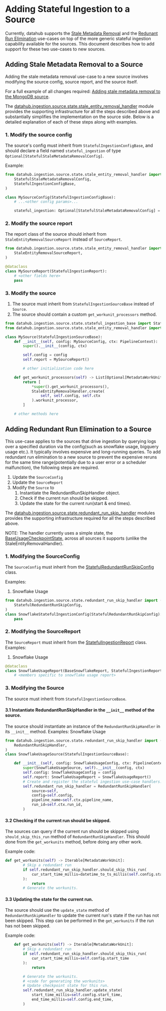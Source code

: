 # Adding Stateful Ingestion to a Source

Currently, datahub supports the [Stale Metadata Removal](./stateful.md#stale-entity-removal) and
the [Redunant Run Elimination](./stateful.md#redundant-run-elimination) use-cases on top of the more generic stateful ingestion
capability available for the sources. This document describes how to add support for these two use-cases to new sources.

## Adding Stale Metadata Removal to a Source

Adding the stale metadata removal use-case to a new source involves modifying the source config, source report, and the source itself.

For a full example of all changes required: [Adding stale metadata removal to the MongoDB source](https://github.com/datahub-project/datahub/pull/9118).

The [datahub.ingestion.source.state.stale_entity_removal_handler](https://github.com/datahub-project/datahub/blob/master/metadata-ingestion/src/datahub/ingestion/source/state/stale_entity_removal_handler.py) module provides the supporting infrastructure for all the steps described
above and substantially simplifies the implementation on the source side. Below is a detailed explanation of each of these
steps along with examples.

### 1. Modify the source config

The source's config must inherit from `StatefulIngestionConfigBase`, and should declare a field named `stateful_ingestion` of type `Optional[StatefulStaleMetadataRemovalConfig]`.

Example:

```python
from datahub.ingestion.source.state.stale_entity_removal_handler import (
    StatefulStaleMetadataRemovalConfig,
    StatefulIngestionConfigBase,
)

class MySourceConfig(StatefulIngestionConfigBase):
    # ...<other config params>...

    stateful_ingestion: Optional[StatefulStaleMetadataRemovalConfig] = None
```

### 2. Modify the source report

The report class of the source should inherit from `StaleEntityRemovalSourceReport` instead of `SourceReport`.

```python
from datahub.ingestion.source.state.stale_entity_removal_handler import (
    StaleEntityRemovalSourceReport,
)

@dataclass
class MySourceReport(StatefulIngestionReport):
    # <other fields here>
    pass
```

### 3. Modify the source

1. The source must inherit from `StatefulIngestionSourceBase` instead of `Source`.
2. The source should contain a custom `get_workunit_processors` method.

```python
from datahub.ingestion.source.state.stateful_ingestion_base import StatefulIngestionSourceBase
from datahub.ingestion.source.state.stale_entity_removal_handler import StaleEntityRemovalHandler

class MySource(StatefulIngestionSourceBase):
    def __init__(self, config: MySourceConfig, ctx: PipelineContext):
        super().__init__(config, ctx)

        self.config = config
        self.report = MySourceReport()

        # other initialization code here

    def get_workunit_processors(self) -> List[Optional[MetadataWorkUnitProcessor]]:
        return [
            *super().get_workunit_processors(),
            StaleEntityRemovalHandler.create(
                self, self.config, self.ctx
            ).workunit_processor,
        ]

    # other methods here
```

## Adding Redundant Run Elimination to a Source

This use-case applies to the sources that drive ingestion by querying logs over a specified duration via the config(such
as snowflake usage, bigquery usage etc.). It typically involves expensive and long-running queries. To add redundant
run elimination to a new source to prevent the expensive reruns for the same time range(potentially due to a user
error or a scheduler malfunction), the following steps
are required.

1. Update the `SourceConfig`
2. Update the `SourceReport`
3. Modify the `Source` to
   1. Instantiate the RedundantRunSkipHandler object.
   2. Check if the current run should be skipped.
   3. Update the state for the current run(start & end times).

The [datahub.ingestion.source.state.redundant_run_skip_handler](https://github.com/datahub-project/datahub/blob/master/metadata-ingestion/src/datahub/ingestion/source/state/redundant_run_skip_handler.py)
modules provides the supporting infrastructure required for all the steps described above.

NOTE: The handler currently uses a simple state,
the [BaseUsageCheckpointState](https://github.com/datahub-project/datahub/blob/master/metadata-ingestion/src/datahub/ingestion/source/state/usage_common_state.py),
across all sources it supports (unlike the StaleEntityRemovalHandler).

### 1. Modifying the SourceConfig

The `SourceConfig` must inherit from the [StatefulRedundantRunSkipConfig](https://github.com/datahub-project/datahub/blob/master/metadata-ingestion/src/datahub/ingestion/source/state/redundant_run_skip_handler.py#L23) class.

Examples:

1. Snowflake Usage

```python
from datahub.ingestion.source.state.redundant_run_skip_handler import (
    StatefulRedundantRunSkipConfig,
)
class SnowflakeStatefulIngestionConfig(StatefulRedundantRunSkipConfig):
    pass
```

### 2. Modifying the SourceReport

The `SourceReport` must inherit from the [StatefulIngestionReport](https://github.com/datahub-project/datahub/blob/master/metadata-ingestion/src/datahub/ingestion/source/state/stateful_ingestion_base.py#L102) class.
Examples:

1. Snowflake Usage

```python
@dataclass
class SnowflakeUsageReport(BaseSnowflakeReport, StatefulIngestionReport):
    # <members specific to snowflake usage report>
```

### 3. Modifying the Source

The source must inherit from `StatefulIngestionSourceBase`.

#### 3.1 Instantiate RedundantRunSkipHandler in the `__init__` method of the source.

The source should instantiate an instance of the `RedundantRunSkipHandler` in its `__init__` method.
Examples:
Snowflake Usage

```python
from datahub.ingestion.source.state.redundant_run_skip_handler import (
    RedundantRunSkipHandler,
)
class SnowflakeUsageSource(StatefulIngestionSourceBase):

    def __init__(self, config: SnowflakeUsageConfig, ctx: PipelineContext):
        super(SnowflakeUsageSource, self).__init__(config, ctx)
        self.config: SnowflakeUsageConfig = config
        self.report: SnowflakeUsageReport = SnowflakeUsageReport()
        # Create and register the stateful ingestion use-case handlers.
        self.redundant_run_skip_handler = RedundantRunSkipHandler(
            source=self,
            config=self.config,
            pipeline_name=self.ctx.pipeline_name,
            run_id=self.ctx.run_id,
        )
```

#### 3.2 Checking if the current run should be skipped.

The sources can query if the current run should be skipped using `should_skip_this_run` method of `RedundantRunSkipHandler`. This should done from the `get_workunits` method, before doing any other work.

Example code:

```python
def get_workunits(self) -> Iterable[MetadataWorkUnit]:
        # Skip a redundant run
        if self.redundant_run_skip_handler.should_skip_this_run(
            cur_start_time_millis=datetime_to_ts_millis(self.config.start_time)
        ):
            return
        # Generate the workunits.
```

#### 3.3 Updating the state for the current run.

The source should use the `update_state` method of `RedundantRunSkipHandler` to update the current run's state if the run has not been skipped. This step can be performed in the `get_workunits` if the run has not been skipped.

Example code:

```python
    def get_workunits(self) -> Iterable[MetadataWorkUnit]:
        # Skip a redundant run
        if self.redundant_run_skip_handler.should_skip_this_run(
            cur_start_time_millis=self.config.start_time
        ):
            return

        # Generate the workunits.
        # <code for generating the workunits>
        # Update checkpoint state for this run.
        self.redundant_run_skip_handler.update_state(
            start_time_millis=self.config.start_time,
            end_time_millis=self.config.end_time,
        )
```
